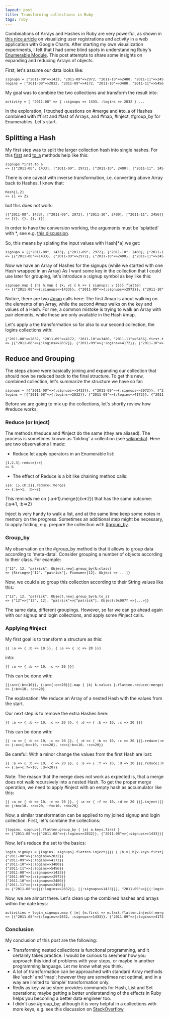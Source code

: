 ```yaml
---
layout: post
title: Transforming collections in Ruby
tags: ruby
---
```

Combinations of Arrays and Hashes in Ruby are very powerful, as shown in [this nice article](http://gistflow.com/posts/670-visualising-database-1) on visualizing user registrations and activity in a web application with Google Charts. After starting my own visualization experiments, I felt that I had some blind spots in understanding Ruby's [Enumerable Module](http://ruby-doc.org/core-1.9.3/Enumerable.html). This post attempts to share some insights on expanding and reducing Arrays of objects.

First, let's assume our data looks like:

<pre style="font-size:11px">
signups = ["2011-08"=>1433, "2011-09"=>2972, "2011-10"=>2480, "2011-11"=>2456]
logins = ["2011-08"=>2832, "2011-09"=>4172, "2011-10"=>3480, "2011-11"=>5456]
</pre>

My goal was to combine the two collections and transform the result into:

<pre style="font-size:11px">
activity = [ "2011-08" => { :signups => 1433, :logins => 2832 } ...
</pre>

In the exploration, I touched questions on #merge and #to_a of Hashes combined with #first and #last of Arrays, and #map, #inject, #group_by for Enumerables. Let's start.
## Splitting a Hash
My first step was to split the larger collection hash into single hashes. For this [first](http://ruby-doc.org/core-1.9.3/Enumerable.html#method-i-first) and [to_a](http://ruby-doc.org/core-1.9.3/Enumerable.html#method-i-to_a) methods help like this:

<pre style="font-size:11px">
signups.first.to_a
=> [["2011-08", 1433], ["2011-09", 2972], ["2011-10", 2480], ["2011-11", 2456]]
</pre>

There is one caveat with inverse transformation, i.e. converting above Array back to Hashes. I knew that:

<pre style="font-size:11px">
Hash[1,2]
=> {1 => 2}
</pre>

but this does not work:

<pre style="font-size:11px">
[["2011-08", 1433], ["2011-09", 2972], ["2011-10", 2480], ["2011-11", 2456]].map { |a| Hash[a] }
=> [{}, {}, {}, {}]
</pre>

In order to have the conversion working, the arguments must be 'splatted' with *, see e.g. [this discussion](http://theplana.wordpress.com/2007/03/03/ruby-idioms-the-splat-operator/).

So, this means by splating the input values with Hash[*a] we get:

<pre style="font-size:11px">
signups = [["2011-08", 1433], ["2011-09", 2972], ["2011-10", 2480], ["2011-11", 2456]].map { |a| Hash[*a] }
=> [{"2011-08"=>1433}, {"2011-09"=>2972}, {"2011-10"=>2480}, {"2011-11"=>2456}]
</pre>

Now we have an Array of Hashes for the signups (while we started with one Hash wrapped in an Array)
As I want some key in the collection that I could use later for grouping, let's introduce a :signup symbol as key like this:

<pre style="font-size:11px">
signups.map { |h| h.map { |k, v| { k => { signups: v }}}}.flatten
=> [{"2011-08"=>{:signups=>1433}}, {"2011-09"=>{:signups=>2972}}, {"2011-10"=>{:signups=>2480}}, {"2011-11"=>{:signups=>2456}}]
</pre>

Notice, there are two [#map](http://ruby-doc.org/core-1.9.3/Enumerable.html#method-i-map) calls here: The first #map is about walking on the elements of an Array, while the second #map walks on the key and values of a Hash. For me, a common mistoke is trying to walk an Array with pair elements, while these are only available in the Hash #map.

Let's apply a the transformation so far also to our second collection, the logins collections with:

<pre style="font-size:11px">
["2011-08"=>2832, "2011-09"=>4172, "2011-10"=>3480, "2011-11"=>5456].first.to_a.map { |a| Hash[*a] }.map { |h| h.map { |k, v| { k => { logins: v }}}}.flatten
=> [{"2011-08"=>{:logins=>2832}}, {"2011-09"=>{:logins=>4172}}, {"2011-10"=>{:logins=>3480}}, {"2011-11"=>{:logins=>5456}}]
</pre>

## Reduce and Grouping
The steps above were basically joining and expanding our collection that should now be reduced back to the final structure. To get this new, combined collection, let's summarize the structure we have so far:

<pre style="font-size:11px">
signups = [{"2011-08"=>{:signups=>1433}}, {"2011-09"=>{:signups=>2972}}, {"2011-10"=>{:signups=>2480}}, {"2011-11"=>{:signups=>2456}}]
logins = [{"2011-08"=>{:logins=>2832}}, {"2011-09"=>{:logins=>4172}}, {"2011-10"=>{:logins=>3480}}, {"2011-11"=>{:logins=>5456}}]
</pre>

Before we are going to mix up the collections, let's shortly review how #reduce works.

### Reduce (or Inject)

The methods #reduce and #inject do the same (they are aliased). The process is sometimes known as 'folding' a collection (see [wikipedia](http://en.wikipedia.org/wiki/Fold_(higher-order_function))). Here are two observations I made:

* Reduce let apply operators in an Enumerable list:

<pre style="font-size:11px">
[1,2,3].reduce(:+)
=> 6
</pre>

* The effect of Reduce is a bit like chaining method calls:

<pre style="font-size:11px">
[{a: 1},{b:2}].reduce(:merge)
=> {:a=>1, :b=>2}
</pre>

This reminds me on {:a=>1}.merge({:b=>2}) that has the same outcome: {:a=>1, :b=>2}

Inject is very handy to walk a list, and at the same time keep some notes in memory on the progress. Sometimes an additional step might be necessary, to apply folding, e.g. prepare the collection with [#group_by](http://ruby-doc.org/core-1.9.3/Enumerable.html#method-i-group_by).

### Group_by

My observation on the #group_by method is that it allows to group data according to 'meta-data'. Consider grouping a number of objects according to their class. For example:

<pre style="font-size:11px">
["12", 12, "patrick", Object.new].group_by(&:class)
=> {String=>["12", "patrick"], Fixnum=>[12], Object => ...]}
</pre>

Now, we could also group this collection according to their String values like this:

<pre style="font-size:11px">
["12", 12, "patrick", Object.new].group_by(&:to_s)
=> {"12"=>["12", 12], "patrick"=>["patrick"], Object:0x007f =>[...>]}
</pre>

The same data, different groupings. However, so far we can go ahead again with our signup and login collections, and apply some #inject calls.

### Applying #inject

My first goal is to transform a structure as this:

<pre style="font-size:11px">
[{ :a => { :b => 10 }}, { :a => { :c => 20 }}]
</pre>

into:

<pre style="font-size:11px">
[{ :a => { :b => 10, :c => 20 }}]
</pre>

This can be done with:

<pre style="font-size:11px">
[{:a=>{:b=>10}}, {:a=>{:c=>20}}].map { |k| k.values }.flatten.reduce(:merge)
=> {:b=>10, :c=>20}
</pre>

The explanation: We reduce an Array of a nested Hash with the values from the start.

Our next step is to remove the extra Hashes here:

<pre style="font-size:11px">
[{ :a => { :b => 10, :c => 20 }}, { :d => { :b => 10, :c => 20 }}]
</pre>

This can be done with:
<pre style="font-size:11px">
[{ :a => { :b => 10, :c => 20 }}, { :d => { :b => 10, :c => 20 }}].reduce(:merge)
=> {:a=>{:b=>10, :c=>20}, :d=>{:b=>10, :c=>20}}
</pre>

Be careful: With a minor change the values from the first Hash are lost:

<pre style="font-size:11px">
[{ :a => { :b => 10, :c => 20 }}, { :a => { :f => 10, :d => 20 }}].reduce(:merge)
=> {:a=>{:f=>10, :d=>20}}
</pre>

Note: The reason that the merge does not work as expected is, that a merge does not walk recursively into a nested Hash. To get the proper merge operation, we need to apply #inject with an empty hash as accumulator like this: 

<pre style="font-size:11px">
[{ :a => { :b => 10, :c => 20 }}, { :a => { :f => 10, :d => 20 }}].inject({}) {|o,h| o.merge!(h[:a]); o }
=> {:b=>10, :c=>20, :f=>10, :d=>20}
</pre>

Now, a similar transformation can be applied to my joined signup and login collection. First, let's combine the collections:

<pre style="font-size:11px">
[logins, signups].flatten.group_by { |a| a.keys.first }
=> {"2011-08"=>[{"2011-08"=>{:logins=>2832}}, {"2011-08"=>{:signups=>1433}}], "2011-09"=>[{"2011-09"=>{:logins=>4172}}, {"2011-09"=>{:signups=>2972}}], "2011-10"=>[{"2011-10"=>{:logins=>3480}}, {"2011-10"=>{:signups=>2480}}], "2011-11"=>[{"2011-11"=>{:logins=>5456}}, {"2011-11"=>{:signups=>2456}}]}
</pre>

Now, let's reduce the set to the basics:

<pre style="font-size:11px">
login_signups = [logins, signups].flatten.inject({}) { |h,v| h[v.keys.first] ||= []; h[v.keys.first] << v.values; puts v.inspect; h}
{"2011-08"=>{:logins=>2832}}
{"2011-09"=>{:logins=>4172}}
{"2011-10"=>{:logins=>3480}}
{"2011-11"=>{:logins=>5456}}
{"2011-08"=>{:signups=>1433}}
{"2011-09"=>{:signups=>2972}}
{"2011-10"=>{:signups=>2480}}
{"2011-11"=>{:signups=>2456}}
=> {"2011-08"=>[[{:logins=>2832}], [{:signups=>1433}]], "2011-09"=>[[{:logins=>4172}], [{:signups=>2972}]], "2011-10"=>[[{:logins=>3480}], [{:signups=>2480}]], "2011-11"=>[[{:logins=>5456}], [{:signups=>2456}]]}
</pre>

Now, we are almost there. Let's clean up the combined hashes and arrays within the date keys:

<pre style="font-size:11px">
activities = login_signups.map { |m| {m.first => m.last.flatten.inject(:merge)} }=> [{"2011-08"=>{:logins=>2832, :signups=>1433}}, {"2011-09"=>{:logins=>4172, :signups=>2972}}, {"2011-10"=>{:logins=>3480, :signups=>2480}}, {"2011-11"=>{:logins=>5456, :signups=>2456}}]
=> [{"2011-08"=>{:logins=>2832, :signups=>1433}}, {"2011-09"=>{:logins=>4172, :signups=>2972}}, {"2011-10"=>{:logins=>3480, :signups=>2480}}, {"2011-11"=>{:logins=>5456, :signups=>2456}}]
</pre>

### Conclusion

My conclusion of this post are the following:
* Transforming nested collections is funcitonal programming, and it certainly takes practice. I would be curious to see/hear how you approach this kind of problems with your steps, or maybe in another programming language. Let me know what you think.
* A lot of transformation can be approached with standard Array methods like 'each' and 'map'; however they are sometimes not optimal, and in a way are limited to 'simple' transformation only.
* Redis as key-value store provides commands for Hash, List and Set operations; maybe getting a better understanding of the effects in Ruby helps you becoming a better data engineer too.
* I didn't use #group_by; although it is very helpful in a collections with more keys, e.g. see this discussion on [StackOverflow](http://stackoverflow.com/questions/14776686/ruby-transformation-to-merge-an-array-of-hashes-into-another-array-of-hash)
